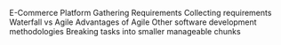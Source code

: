 E-Commerce Platform Gathering Requirements
Collecting requirements Waterfall vs Agile
Advantages of Agile Other software development 
methodologies Breaking tasks into smaller manageable chunks 